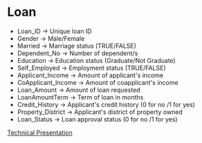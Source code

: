 # Loan
* Loan_ID -> Unique loan ID
* Gender -> Male/Female
* Married -> Marriage status (TRUE/FALSE)
* Dependent_No -> Number of dependent/s
* Education -> Education status (Graduate/Not Graduate)
* Self_Employed -> Employment status (TRUE/FALSE)
* Applicant_Income -> Amount of applicant's income
* CoApplicant_Income -> Amount of coapplicant's income
* Loan_Amount -> Amount of loan requested
* LoanAmountTerm -> Term of loan in months
* Credit_History -> Applicant's credit history (0 for no /1 for yes)
* Property_District -> Applicant's district of property owned
* Loan_Status -> Loan approval status (0 for no /1 for yes)


[Technical Presentation](https://github.com/AliyevaO/Loan/blob/main/Technical%20Presentation%20Loan%20Prediction)
